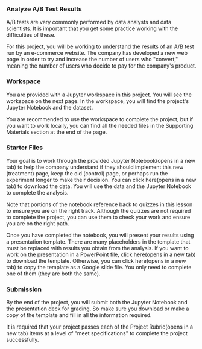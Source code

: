 ### Analyze A/B Test Results
A/B tests are very commonly performed by data analysts and data scientists. It is important that you get some practice working with the difficulties of these.

For this project, you will be working to understand the results of an A/B test run by an e-commerce website. The company has developed a new web page in order to try and increase the number of users who "convert," meaning the number of users who decide to pay for the company's product.

### Workspace
You are provided with a Jupyter workspace in this project. You will see the workspace on the next page. In the workspace, you will find the project's Jupyter Notebook and the dataset.

You are recommended to use the workspace to complete the project, but if you want to work locally, you can find all the needed files in the Supporting Materials section at the end of the page.

### Starter Files
Your goal is to work through the provided Jupyter Notebook(opens in a new tab) to help the company understand if they should implement this new (treatment) page, keep the old (control) page, or perhaps run the experiment longer to make their decision. You can click here(opens in a new tab) to download the data. You will use the data and the Jupyter Notebook to complete the analysis.

Note that portions of the notebook reference back to quizzes in this lesson to ensure you are on the right track. Although the quizzes are not required to complete the project, you can use them to check your work and ensure you are on the right path.

Once you have completed the notebook, you will present your results using a presentation template. There are many placeholders in the template that must be replaced with results you obtain from the analysis. If you want to work on the presentation in a PowerPoint file, click here(opens in a new tab) to download the template. Otherwise, you can click here(opens in a new tab) to copy the template as a Google slide file. You only need to complete one of them (they are both the same).

### Submission
By the end of the project, you will submit both the Jupyter Notebook and the presentation deck for grading. So make sure you download or make a copy of the template and fill in all the information required.

It is required that your project passes each of the Project Rubric(opens in a new tab) items at a level of "meet specifications" to complete the project successfully.
